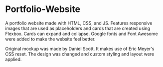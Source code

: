 # Portfolio-Website

A portfolio website made with HTML, CSS, and JS. Features responsive images that are used as placeholders and cards that are created using Flexbox. Cards can expand and collapse. Google fonts and Font Awesome were added to make the website feel better.

Original mockup was made by Daniel Scott. It makes use of Eric Meyer's CSS reset. The design was changed and custom styling and layout were applied.

